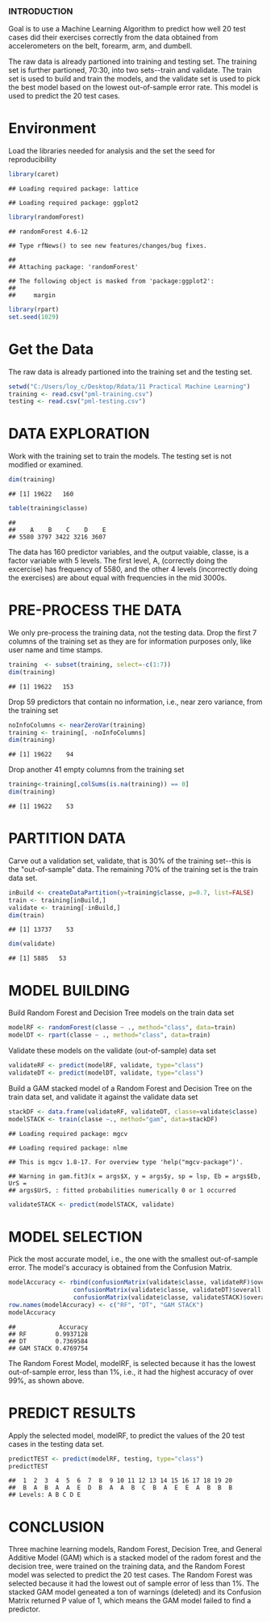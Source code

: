 ### INTRODUCTION

Goal is to use a Machine Learning Algorithm to predict how well 20 test cases did their exercises correctly from the data obtained from accelerometers on the belt, forearm, arm, and dumbell.

The raw data is already partioned into training and testing set. The training set is further partioned, 70:30, into two sets--train and validate. The train set is used to build and train the models, and the validate set is used to pick the best model based on the lowest out-of-sample error rate. This model is used to predict the 20 test cases.

Environment
===========

Load the libraries needed for analysis and the set the seed for reproducibility

``` r
library(caret)
```

    ## Loading required package: lattice

    ## Loading required package: ggplot2

``` r
library(randomForest)
```

    ## randomForest 4.6-12

    ## Type rfNews() to see new features/changes/bug fixes.

    ## 
    ## Attaching package: 'randomForest'

    ## The following object is masked from 'package:ggplot2':
    ## 
    ##     margin

``` r
library(rpart)
set.seed(1029)
```

Get the Data
============

The raw data is already partioned into the training set and the testing set.

``` r
setwd("C:/Users/loy_c/Desktop/Rdata/11 Practical Machine Learning")
training <- read.csv("pml-training.csv")
testing <- read.csv("pml-testing.csv")
```

DATA EXPLORATION
================

Work with the training set to train the models. The testing set is not modified or examined.

``` r
dim(training)
```

    ## [1] 19622   160

``` r
table(training$classe)
```

    ## 
    ##    A    B    C    D    E 
    ## 5580 3797 3422 3216 3607

The data has 160 predictor variables, and the output vaiable, classe, is a factor variable with 5 levels. The first level, A, (correctly doing the excercise) has frequency of 5580, and the other 4 levels (incorrectly doing the exercises) are about equal with frequencies in the mid 3000s.

PRE-PROCESS THE DATA
====================

We only pre-process the training data, not the testing data. Drop the first 7 columns of the training set as they are for information purposes only, like user name and time stamps.

``` r
training  <- subset(training, select=-c(1:7))
dim(training)
```

    ## [1] 19622   153

Drop 59 predictors that contain no information, i.e., near zero variance, from the training set

``` r
noInfoColumns <- nearZeroVar(training)
training <- training[, -noInfoColumns]
dim(training)
```

    ## [1] 19622    94

Drop another 41 empty columns from the training set

``` r
training<-training[,colSums(is.na(training)) == 0]
dim(training)
```

    ## [1] 19622    53

PARTITION DATA
==============

Carve out a validation set, validate, that is 30% of the training set--this is the "out-of-sample" data. The remaining 70% of the training set is the train data set.

``` r
inBuild <- createDataPartition(y=training$classe, p=0.7, list=FALSE)
train <- training[inBuild,]
validate <- training[-inBuild,]
dim(train)
```

    ## [1] 13737    53

``` r
dim(validate)
```

    ## [1] 5885   53

MODEL BUILDING
==============

Build Random Forest and Decision Tree models on the train data set

``` r
modelRF <- randomForest(classe ~ ., method="class", data=train)
modelDT <- rpart(classe ~ ., method="class", data=train)
```

Validate these models on the validate (out-of-sample) data set

``` r
validateRF <- predict(modelRF, validate, type="class")
validateDT <- predict(modelDT, validate, type="class")
```

Build a GAM stacked model of a Random Forest and Decision Tree on the train data set, and validate it against the validate data set

``` r
stackDF <- data.frame(validateRF, validateDT, classe=validate$classe)
modelSTACK <- train(classe ~., method="gam", data=stackDF)
```

    ## Loading required package: mgcv

    ## Loading required package: nlme

    ## This is mgcv 1.8-17. For overview type 'help("mgcv-package")'.

    ## Warning in gam.fit3(x = args$X, y = args$y, sp = lsp, Eb = args$Eb, UrS =
    ## args$UrS, : fitted probabilities numerically 0 or 1 occurred

``` r
validateSTACK <- predict(modelSTACK, validate)
```

MODEL SELECTION
===============

Pick the most accurate model, i.e., the one with the smallest out-of-sample error. The model's accuracy is obtained from the Confusion Matrix.

``` r
modelAccuracy <- rbind(confusionMatrix(validate$classe, validateRF)$overall[1], 
                  confusionMatrix(validate$classe, validateDT)$overall[1], 
                  confusionMatrix(validate$classe, validateSTACK)$overall[1])
row.names(modelAccuracy) <- c("RF", "DT", "GAM STACK")
modelAccuracy
```

    ##            Accuracy
    ## RF        0.9937128
    ## DT        0.7369584
    ## GAM STACK 0.4769754

The Random Forest Model, modelRF, is selected because it has the lowest out-of-sample error, less than 1%, i.e., it had the highest accuracy of over 99%, as shown above.

PREDICT RESULTS
===============

Apply the selected model, modelRF, to predict the values of the 20 test cases in the testing data set.

``` r
predictTEST <- predict(modelRF, testing, type="class")
predictTEST
```

    ##  1  2  3  4  5  6  7  8  9 10 11 12 13 14 15 16 17 18 19 20 
    ##  B  A  B  A  A  E  D  B  A  A  B  C  B  A  E  E  A  B  B  B 
    ## Levels: A B C D E

CONCLUSION
==========

Three machine learning models, Random Forest, Decision Tree, and General Additive Model (GAM) which is a stacked model of the radom forest and the decision tree, were trained on the training data, and the Random Forest model was selected to predict the 20 test cases. The Random Forest was selected because it had the lowest out of sample error of less than 1%. The stacked GAM model geneated a ton of warnings (deleted) and its Confusion Matrix returned P value of 1, which means the GAM model failed to find a predictor.
